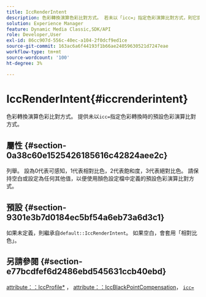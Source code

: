 ```yaml
---
title: IccRenderIntent
description: 色彩轉換演算色彩比對方式。 若未以「icc=」指定色彩演算比對方式，則它提供預設的色彩演算比對方式供色彩轉換使用。
solution: Experience Manager
feature: Dynamic Media Classic,SDK/API
role: Developer,User
exl-id: 86cc907d-556c-40ec-a104-2f0dcf9ed1ce
source-git-commit: 163ac6a6f44193f1b66ae24059630521d7247eae
workflow-type: tm+mt
source-wordcount: '100'
ht-degree: 3%

---
```


# IccRenderIntent{#iccrenderintent}

色彩轉換演算色彩比對方式。 提供未以`icc=`指定色彩轉換時的預設色彩演算比對方式。

## 屬性 {#section-0a38c60e1525426185616c42824aee2c}

列舉。 設為0代表可感知，1代表相對比色，2代表飽和度，3代表絕對比色。 請保持空白或設定為任何其他值，以便使用顏色設定檔中定義的預設色彩演算比對方式。

## 預設 {#section-9301e3b7d0184ec5bf54a6eb73a6d3c1}

如果未定義，則繼承自`default::IccRenderIntent`。 如果空白，會套用「相對比色」。

## 另請參閱 {#section-e77bcdfef6d2486ebd545631ccb40ebd}

[attribute：：IccProfile*](../../../../../ir-api/material-cat/image-rendering-api-ref/c-ir-material-catalog/c-ir-attributes-reference/r-ir-iccprofilecmyk.md#reference-55aead2d924847ffbd1be4c46add7127) ， [attribute：：IccBlackPointCompensation](../../../../../ir-api/material-cat/image-rendering-api-ref/c-ir-material-catalog/c-ir-attributes-reference/r-ir-iccblackpointcompensation.md#reference-d939b0cdf6564baaa88deb1059e3b7f0)， [`icc=`](../../../../../ir-api/http-protocol/image-rendering-api-ref/c-ir-http-protocol-ref/c-ir-http-protocol-command-reference/r-ir-icc.md#reference-86a2fff3cef24982ad2063d977a16e06)
